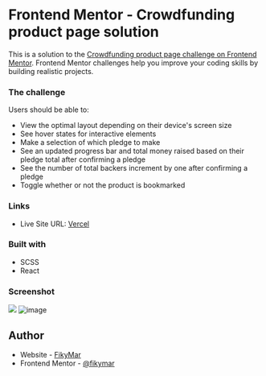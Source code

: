 # Frontend Mentor - Crowdfunding product page solution

This is a solution to the [Crowdfunding product page challenge on Frontend Mentor](https://www.frontendmentor.io/challenges/crowdfunding-product-page-7uvcZe7ZR). Frontend Mentor challenges help you improve your coding skills by building realistic projects. 

### The challenge

Users should be able to:

- View the optimal layout depending on their device's screen size
- See hover states for interactive elements
- Make a selection of which pledge to make
- See an updated progress bar and total money raised based on their pledge total after confirming a pledge
- See the number of total backers increment by one after confirming a pledge
- Toggle whether or not the product is bookmarked

### Links


- Live Site URL: [Vercel](https://crowfunding-app.vercel.app/)


### Built with

- SCSS
- React


### Screenshot

![](./screenshot.jpg)
![image](https://user-images.githubusercontent.com/67013637/124364792-0c77d980-dc44-11eb-9372-d780bec2e110.png)




## Author

- Website - [FikyMar](https://www.your-site.com)
- Frontend Mentor - [@fikymar](https://www.frontendmentor.io/profile/fikymar)


